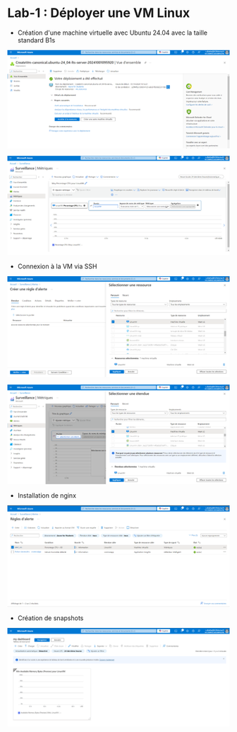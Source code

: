 # Lab-1 : Déployer une VM Linux

- Création d'une machine virtuelle avec Ubuntu 24.04 avec la taille standard B1s

![alt text](creation_vm.png)

![alt text](image-1.png)

- Connexion à la VM via SSH

![alt text](image-2.png)

![alt text](image.png)

- Installation de nginx

![alt text](image-3.png)

- Création de snapshots

![alt text](image-4.png)

